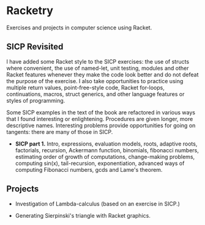 # Racketry

Exercises and projects in computer science using Racket.

## SICP Revisited

I have added some Racket style to the SICP
exercises: the use of structs where
convenient, the use of named-let, unit testing,
modules and other Racket features whenever 
they make the code look better and do not defeat 
the purpose of the exercise. I also take opportunities
to practice using multiple return values, point-free-style code,
Racket for-loops, continuations, macros, struct generics,
and other language features or styles of programming.

Some SICP examples in the text of the book are refactored 
in various ways that I found interesting or 
enlightening. Procedures are given longer, more
descriptive names. Interesting problems provide opportunities for
going on tangents: there are many of those in SICP.

* **SICP part 1.** Intro, expressions, evaluation models, 
roots, adaptive roots, factorials, recursion, Ackermann function, 
binomials, fibonacci numbers, estimating order of growth of computations, 
change-making problems, computing sin(x), tail-recursion, exponentiation, 
advanced ways of computing Fibonacci numbers, gcds and Lame's theorem.



## Projects

* Investigation of Lambda-calculus (based on an exercise in SICP.) 

* Generating Sierpinski's triangle with Racket graphics.




